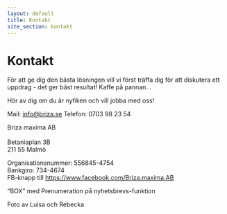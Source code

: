 ```yaml
---
layout: default
title: Kontakt
site_section: kontakt
---
```



# Kontakt

För att ge dig den bästa lösningen vill vi först träffa dig för att diskutera ett uppdrag - det ger bäst resultat! Kaffe på pannan...

Hör av dig om du är nyfiken och vill jobba med oss!

Mail: <info@briza.se>
Telefon: 0703 98 23 54
 
Briza maxima AB<br/>	
Betaniaplan 3B<br/>
211 55 Malmö<br/>

Organisationsnummer: 556845-4754<br/>
Bankgiro: 734-4674<br/>
FB-knapp till <https://www.facebook.com/Briza.maxima.AB>

“BOX” med
Prenumeration på nyhetsbrevs-funktion

Foto av Luisa och Rebecka